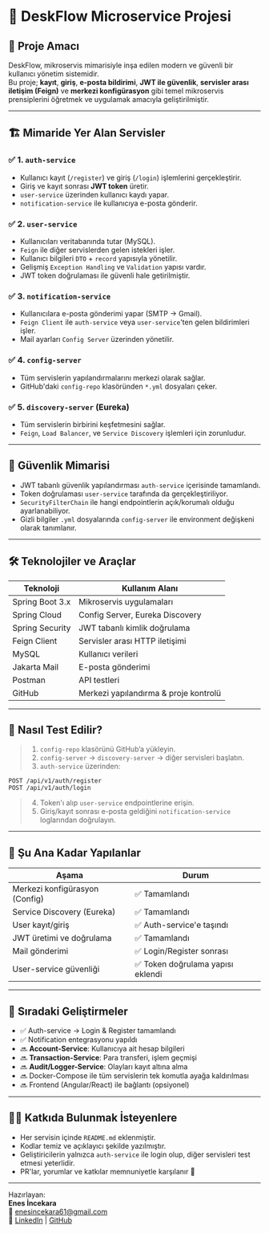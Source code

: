 # 📘 DeskFlow Microservice Projesi

## 🧠 Proje Amacı

DeskFlow, mikroservis mimarisiyle inşa edilen modern ve güvenli bir kullanıcı yönetim sistemidir.  
Bu proje; **kayıt**, **giriş**, **e-posta bildirimi**, **JWT ile güvenlik**, **servisler arası iletişim (Feign)** ve **merkezi konfigürasyon** gibi temel mikroservis prensiplerini öğretmek ve uygulamak amacıyla geliştirilmiştir.

---

## 🏗️ Mimaride Yer Alan Servisler

### ✅ 1. `auth-service`
- Kullanıcı kayıt (`/register`) ve giriş (`/login`) işlemlerini gerçekleştirir.
- Giriş ve kayıt sonrası **JWT token** üretir.
- `user-service` üzerinden kullanıcı kaydı yapar.
- `notification-service` ile kullanıcıya e-posta gönderir.

### ✅ 2. `user-service`
- Kullanıcıları veritabanında tutar (MySQL).
- `Feign` ile diğer servislerden gelen istekleri işler.
- Kullanıcı bilgileri `DTO` + `record` yapısıyla yönetilir.
- Gelişmiş `Exception Handling` ve `Validation` yapısı vardır.
- JWT token doğrulaması ile güvenli hale getirilmiştir.

### ✅ 3. `notification-service`
- Kullanıcılara e-posta gönderimi yapar (SMTP → Gmail).
- `Feign Client` ile `auth-service` veya `user-service`'ten gelen bildirimleri işler.
- Mail ayarları `Config Server` üzerinden yönetilir.

### ✅ 4. `config-server`
- Tüm servislerin yapılandırmalarını merkezi olarak sağlar.
- GitHub'daki `config-repo` klasöründen `*.yml` dosyaları çeker.

### ✅ 5. `discovery-server` (Eureka)
- Tüm servislerin birbirini keşfetmesini sağlar.
- `Feign`, `Load Balancer`, ve `Service Discovery` işlemleri için zorunludur.

---

## 🔐 Güvenlik Mimarisi

- JWT tabanlı güvenlik yapılandırması `auth-service` içerisinde tamamlandı.
- Token doğrulaması `user-service` tarafında da gerçekleştiriliyor.
- `SecurityFilterChain` ile hangi endpointlerin açık/korumalı olduğu ayarlanabiliyor.
- Gizli bilgiler `.yml` dosyalarında `config-server` ile environment değişkeni olarak tanımlanır.

---

## 🛠️ Teknolojiler ve Araçlar

| Teknoloji         | Kullanım Alanı                           |
|------------------|------------------------------------------|
| Spring Boot 3.x  | Mikroservis uygulamaları                 |
| Spring Cloud     | Config Server, Eureka Discovery          |
| Spring Security  | JWT tabanlı kimlik doğrulama             |
| Feign Client     | Servisler arası HTTP iletişimi           |
| MySQL            | Kullanıcı verileri                       |
| Jakarta Mail     | E-posta gönderimi                        |
| Postman          | API testleri                             |
| GitHub           | Merkezi yapılandırma & proje kontrolü    |

---

## 🧪 Nasıl Test Edilir?

> 1. `config-repo` klasörünü GitHub’a yükleyin.  
> 2. `config-server` → `discovery-server` → diğer servisleri başlatın.  
> 3. `auth-service` üzerinden:
```
POST /api/v1/auth/register
POST /api/v1/auth/login
```
> 4. Token'ı alıp `user-service` endpointlerine erişin.  
> 5. Giriş/kayıt sonrası e-posta geldiğini `notification-service` loglarından doğrulayın.

---

## 📌 Şu Ana Kadar Yapılanlar

| Aşama                          | Durum      |
|-------------------------------|------------|
| Merkezi konfigürasyon (Config) | ✅ Tamamlandı  
| Service Discovery (Eureka)     | ✅ Tamamlandı  
| User kayıt/giriş               | ✅ Auth-service'e taşındı  
| JWT üretimi ve doğrulama       | ✅ Tamamlandı  
| Mail gönderimi                 | ✅ Login/Register sonrası  
| User-service güvenliği         | ✅ Token doğrulama yapısı eklendi  

---

## 🔮 Sıradaki Geliştirmeler

- ✅ Auth-service → Login & Register tamamlandı
- ✅ Notification entegrasyonu yapıldı
- 🔜 **Account-Service**: Kullanıcıya ait hesap bilgileri
- 🔜 **Transaction-Service**: Para transferi, işlem geçmişi
- 🔜 **Audit/Logger-Service**: Olayları kayıt altına alma
- 🔜 Docker-Compose ile tüm servislerin tek komutla ayağa kaldırılması
- 🔜 Frontend (Angular/React) ile bağlantı (opsiyonel)

---

## 🧑‍💻 Katkıda Bulunmak İsteyenlere

- Her servisin içinde `README.md` eklenmiştir.
- Kodlar temiz ve açıklayıcı şekilde yazılmıştır.
- Geliştiricilerin yalnızca `auth-service` ile login olup, diğer servisleri test etmesi yeterlidir.
- PR'lar, yorumlar ve katkılar memnuniyetle karşılanır 💬

---

Hazırlayan:  
**Enes İncekara**  
📧 enesincekara61@gmail.com  
🔗 [LinkedIn](https://www.linkedin.com/in/enes-incekara) | [GitHub](https://github.com/enesincekaraa)
